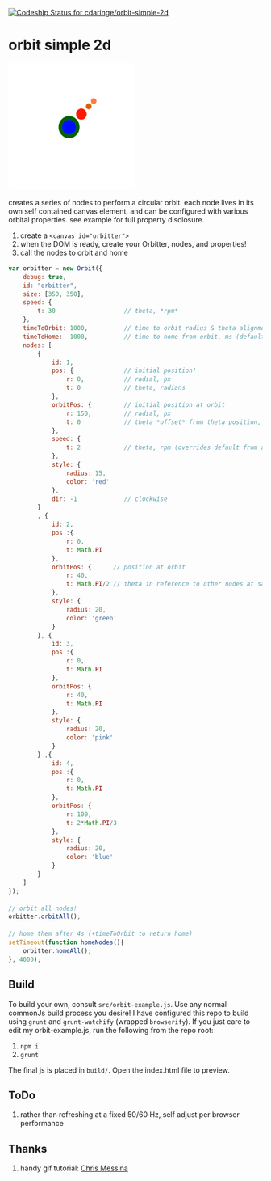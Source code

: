 [ ![Codeship Status for cdaringe/orbit-simple-2d](https://codeship.com/projects/6b79a9b0-80d4-0132-31e9-364795131dd1/status?branch=master)](https://codeship.com/projects/57561)

# orbit simple 2d
<img src="https://raw.githubusercontent.com/cdaringe/orbit-simple-2d/master/img/orbit_low_res.gif" height="250" width="250" >

creates a series of nodes to perform a circular orbit.  each node lives in its own self contained canvas element, and can be configured with various orbital properties.  see example for full property disclosure.

1. create a `<canvas id="orbitter">`
1. when the DOM is ready, create your Orbitter, nodes, and properties!
1. call the nodes to orbit and home

```js
var orbitter = new Orbit({
    debug: true,
    id: "orbitter",
    size: [350, 350],
    speed: {
        t: 30                   // theta, *rpm*
    },
    timeToOrbit: 1000,          // time to orbit radius & theta alignment, ms
    timeToHome:  1000,          // time to home from orbit, ms (defaults to timeToOrbit val)
    nodes: [
        {
            id: 1,
            pos: {              // initial position!
                r: 0,           // radial, px
                t: 0            // theta, radians
            },
            orbitPos: {         // initial position at orbit
                r: 150,         // radial, px
                t: 0            // theta *offset* from theta position, radians
            },
            speed: {
                t: 2            // theta, rpm (overrides default from above)
            },
            style: {
                radius: 15,
                color: 'red'
            },
            dir: -1             // clockwise
        }
        , {
            id: 2,
            pos :{
                r: 0,
                t: Math.PI
            },
            orbitPos: {      // position at orbit
                r: 40,
                t: Math.PI/2 // theta in reference to other nodes at same speed
            },
            style: {
                radius: 20,
                color: 'green'
            }
        }, {
            id: 3,
            pos :{
                r: 0,
                t: Math.PI
            },
            orbitPos: {
                r: 40,
                t: Math.PI
            },
            style: {
                radius: 20,
                color: 'pink'
            }
        } ,{
            id: 4,
            pos :{
                r: 0,
                t: Math.PI
            },
            orbitPos: {
                r: 100,
                t: 2*Math.PI/3
            },
            style: {
                radius: 20,
                color: 'blue'
            }
        }
    ]
});

// orbit all nodes!
orbitter.orbitAll();

// home them after 4s (+timeToOrbit to return home)
setTimeout(function homeNodes(){
    orbitter.homeAll();
}, 4000);

```

## Build
To build your own, consult `src/orbit-example.js`.  Use any normal commonJs build process you desire!  I have configured this repo to build using `grunt` and `grunt-watchify` (wrapped `browserify`).  If you just care to edit my orbit-example.js, run the following from the repo root:

1. `npm i`
1. `grunt`

The final js is placed in `build/`.  Open the index.html file to preview.

## ToDo
1. rather than refreshing at a fixed 50/60 Hz, self adjust per browser performance

## Thanks

1. handy gif tutorial: [Chris Messina](http://chrismessina.me/b/13913393/mov-to-gif)
